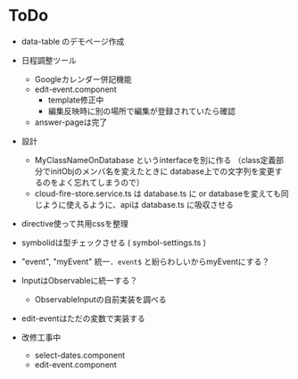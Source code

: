 # ToDo
* data-table のデモページ作成
* 日程調整ツール
  * Googleカレンダー併記機能
  * edit-event.component
    * template修正中
    * 編集反映時に別の場所で編集が登録されていたら確認
  * answer-pageは完了


* 設計
  * MyClassNameOnDatabase というinterfaceを別に作る
      （class定義部分でinitObjのメンバ名を変えたときに
      database上での文字列を変更するのをよく忘れてしまうので）
  * cloud-fire-store.service.ts は database.ts に
      or databaseを変えても同じように使えるように、apiは database.ts に吸収させる

* directive使って共用cssを整理
* symbolidは型チェックさせる ( symbol-settings.ts )
* "event", "myEvent" 統一．`event$` と紛らわしいからmyEventにする？
* InputはObservableに統一する？
  * ObservableInputの自前実装を調べる
* edit-eventはただの変数で実装する

* 改修工事中
  * select-dates.component
  * edit-event.component

